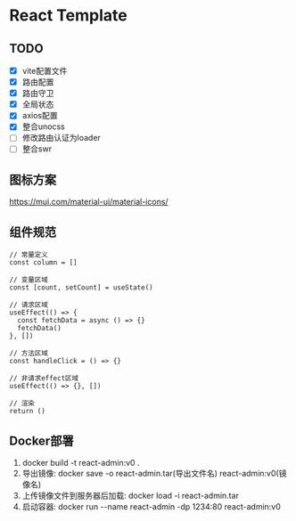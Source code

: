 # React Template

## TODO

- [x] vite配置文件
- [x] 路由配置
- [x] 路由守卫
- [x] 全局状态
- [x] axios配置
- [x] 整合unocss
- [ ] 修改路由认证为loader
- [ ] 整合swr

## 图标方案

https://mui.com/material-ui/material-icons/

## 组件规范

```tsx
// 常量定义
const column = []

// 变量区域
const [count, setCount] = useState()

// 请求区域
useEffect(() => {
  const fetchData = async () => {}
  fetchData()
}, [])

// 方法区域
const handleClick = () => {}

// 非请求effect区域
useEffect(() => {}, [])

// 渲染
return ()
```

## Docker部署

1. docker build -t react-admin:v0 .
2. 导出镜像: docker save -o react-admin.tar(导出文件名) react-admin:v0(镜像名)
3. 上传镜像文件到服务器后加载: docker load -i react-admin.tar
4. 启动容器: docker run --name react-admin -dp 1234:80 react-admin:v0
